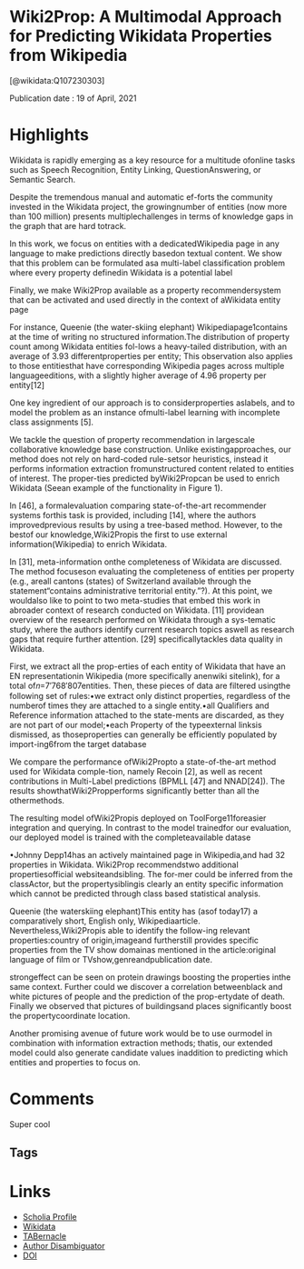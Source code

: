 
Wiki2Prop: A Multimodal Approach for Predicting Wikidata Properties from Wikipedia
==================================================================================
  
  [@wikidata:Q107230303]  
  
Publication date : 19 of April, 2021  

# Highlights
Wikidata is rapidly emerging as a key resource for a multitude ofonline tasks such as Speech Recognition, Entity Linking, QuestionAnswering, or Semantic Search.

Despite the tremendous manual and automatic ef-forts the community invested in the Wikidata project, the growingnumber of entities (now more than 100 million) presents multiplechallenges in terms of knowledge gaps in the graph that are hard totrack.

 In this work, we focus on entities with a dedicatedWikipedia page in any language to make predictions directly basedon textual content. We show that this problem can be formulated asa multi-label classification problem where every property definedin Wikidata is a potential label
 
 Finally, we make Wiki2Prop available as a property recommendersystem that can be activated and used directly in the context of aWikidata entity page
 
 For instance, Queenie (the water-skiing elephant) Wikipediapage1contains at the time of writing no structured information.The distribution of property count among Wikidata entities fol-lows a heavy-tailed distribution, with an average of 3.93 differentproperties per entity; This observation also applies to those entitiesthat have corresponding Wikipedia pages across multiple languageeditions, with a slightly higher average of 4.96 property per entity[12]

One key ingredient of our approach is to considerproperties aslabels, and to model the problem as an instance ofmulti-label learning with incomplete class assignments [5].

We tackle the question of property recommendation in largescale collaborative knowledge base construction. Unlike existingapproaches, our method does not rely on hard-coded rule-setsor heuristics, instead it performs information extraction fromunstructured content related to entities of interest. The proper-ties predicted byWiki2Propcan be used to enrich Wikidata (Seean example of the functionality in Figure 1).

 In [46], a formalevaluation comparing state-of-the-art recommender systems forthis task is provided, including [14], where the authors improvedprevious results by using a tree-based method. However, to the bestof our knowledge,Wiki2Propis the first to use external information(Wikipedia) to enrich Wikidata.

 In [31], meta-information onthe completeness of Wikidata are discussed. The method focuseson evaluating the completeness of entities per property (e.g., areall cantons (states) of Switzerland available through the statement“contains administrative territorial entity.”?). At this point, we wouldalso like to point to two meta-studies that embed this work in abroader context of research conducted on Wikidata. [11] providean overview of the research performed on Wikidata through a sys-tematic study, where the authors identify current research topics aswell as research gaps that require further attention. [29] specificallytackles data quality in Wikidata.

 First, we extract all the prop-erties of each entity of Wikidata that have an EN representationin Wikipedia (more specifically anenwiki sitelink), for a total of𝑛=7′768′807entities. Then, these pieces of data are filtered usingthe following set of rules:•we extract only distinct properties, regardless of the numberof times they are attached to a single entity.•all Qualifiers and Reference information attached to the state-ments are discarded, as they are not part of our model;•each Property of the typeexternal linksis dismissed, as thoseproperties can generally be efficiently populated by import-ing6from the target database

 We compare the performance ofWiki2Propto a state-of-the-art method used for Wikidata comple-tion, namely Recoin [2], as well as recent contributions in Multi-Label predictions (BPMLL [47] and NNAD[24]). The results showthatWiki2Propperforms significantly better than all the othermethods.

 The resulting model ofWiki2Propis deployed on ToolForge11foreasier integration and querying. In contrast to the model trainedfor our evaluation, our deployed model is trained with the completeavailable datase

 •Johnny Depp14has an actively maintained page in Wikipedia,and had 32 properties in Wikidata. Wiki2Prop recommendstwo additional propertiesofficial websiteandsibling. The for-mer could be inferred from the classActor, but the propertysiblingis clearly an entity specific information which cannot be predicted through class based statistical analysis.

 Queenie (the waterskiing elephant)This entity has (asof today17) a comparatively short, English only, Wikipediaarticle. Nevertheless,Wiki2Propis able to identify the follow-ing relevant properties:country of origin,imageand furtherstill provides specific properties from the TV show domainas mentioned in the article:original language of film or TVshow,genreandpublication date.

  strongeffect can be seen on protein drawings boosting the properties inthe same context. Further could we discover a correlation betweenblack and white pictures of people and the prediction of the prop-ertydate of death. Finally we observed that pictures of buildingsand places significantly boost the propertycoordinate location.

  Another promising avenue of future work would be to use ourmodel in combination with information extraction methods; thatis, our extended model could also generate candidate values inaddition to predicting which entities and properties to focus on.
# Comments

Super cool
## Tags

# Links
  
 * [Scholia Profile](https://scholia.toolforge.org/work/Q107230303)  
 * [Wikidata](https://www.wikidata.org/wiki/Q107230303)  
 * [TABernacle](https://tabernacle.toolforge.org/?#/tab/manual/Q107230303/P921%3BP4510)  
 * [Author Disambiguator](https://author-disambiguator.toolforge.org/work_item_oauth.php?id=Q107230303&batch_id=&match=1&author_list_id=&doit=Get+author+links+for+work)  
 * [DOI](https://doi.org/10.1145/3442381.3450082)  
